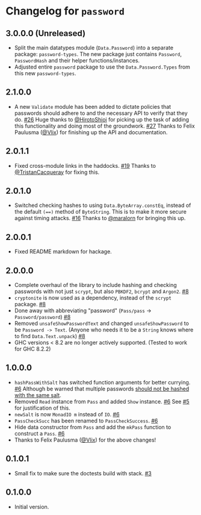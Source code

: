 # Changelog for `password`

## 3.0.0.0 (Unreleased)

-   Split the main datatypes module (`Data.Password`) into a separate package: `password-types`.
    The new package just contains `Password`, `PasswordHash` and their helper functions/instances.
-   Adjusted entire `password` package to use the `Data.Password.Types` from this new `password-types`.

## 2.1.0.0

-   A new `Validate` module has been added to dictate policies that passwords
    should adhere to and the necessary API to verify that they do.
    [#26](https://github.com/cdepillabout/password/pull/26)
    Huge thanks to [@HirotoShioi](https://github.com/HirotoShioi) for picking
    up the task of adding this functionality and doing most of the groundwork.
    [#27](https://github.com/cdepillabout/password/pull/27)
    Thanks to Felix Paulusma ([@Vlix](https://github.com/Vlix)) for finishing
    up the API and documentation.

## 2.0.1.1

-   Fixed cross-module links in the haddocks.
    [#19](https://github.com/cdepillabout/password/pull/19) Thanks to
    [@TristanCacqueray](https://github.com/TristanCacqueray) for fixing this.

## 2.0.1.0

-   Switched checking hashes to using `Data.ByteArray.constEq`, instead of
    the default `(==)` method of `ByteString`. This is to make it more secure
    against timing attacks. [#16](https://github.com/cdepillabout/password/pull/16)
    Thanks to [@maralorn](https://github.com/maralorn) for bringing this up.

## 2.0.0.1

-   Fixed README markdown for hackage.

## 2.0.0.0

-   Complete overhaul of the library to include hashing and checking
    passwords with not just `scrypt`, but also `PBKDF2`, `bcrypt` and
    `Argon2`.
    [#8](https://github.com/cdepillabout/password/pull/8)
-   `cryptonite` is now used as a dependency, instead of the `scrypt` package.
    [#8](https://github.com/cdepillabout/password/pull/8)
-   Done away with abbreviating "password" (`Pass/pass` -> `Password/password`)
    [#8](https://github.com/cdepillabout/password/pull/8)
-   Removed `unsafeShowPasswordText` and changed `unsafeShowPassword` to be
    `Password -> Text`. (Anyone who needs it to be a `String` knows where to
    find `Data.Text.unpack`)
    [#8](https://github.com/cdepillabout/password/pull/8)
-   GHC versions < 8.2 are no longer actively supported. (Tested to work for GHC 8.2.2)

## 1.0.0.0

-   `hashPassWithSalt` has switched function arguments for better currying.
    [#6](https://github.com/cdepillabout/password/pull/6)
    Although be warned that multiple passwords
    [should not be hashed with the same salt](https://github.com/cdepillabout/password/pull/6#discussion_r370455681).
-   Removed `Read` instance from `Pass` and added `Show` instance.
    [#6](https://github.com/cdepillabout/password/pull/6)
    See [#5](https://github.com/cdepillabout/password/issues/5#issuecomment-576958351)
    for justification of this.
-   `newSalt` is now `MonadIO m` instead of `IO`.
    [#6](https://github.com/cdepillabout/password/pull/6)
-   `PassCheckSucc` has been renamed to `PassCheckSuccess`.
    [#6](https://github.com/cdepillabout/password/pull/6)
-   Hide data constructor from `Pass` and add the `mkPass` function to construct a `Pass`.
    [#6](https://github.com/cdepillabout/password/pull/6)
-   Thanks to Felix Paulusma ([@Vlix](https://github.com/Vlix)) for the above
    changes!

## 0.1.0.1

-   Small fix to make sure the doctests build with stack.
    [#3](https://github.com/cdepillabout/password/pull/3)

## 0.1.0.0

- Initial version.
